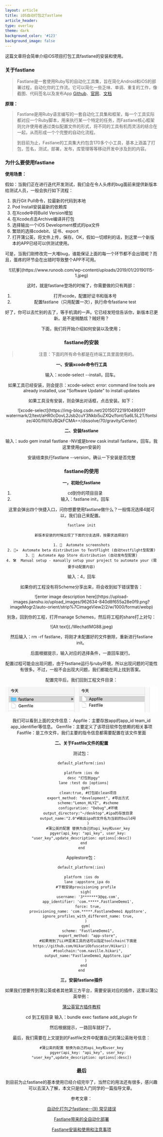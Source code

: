 ```yaml
---
layout: article
title: iOS自动打包之fastlane
article_header:
type: overlay
theme: dark
background_color: '#123'
background_image: false
---
```


这篇文章将会简单介绍iOS项目打包工具fastlane的安装和使用。

### 关于fastlane

> Fastlane是一套使用Ruby写的自动化工具集，旨在简化Android和iOS的部署过程，自动化你的工作流。它可以简化一些乏味、单调、重复的工作，像截图、代码签名以及发布App
> [Github](https://github.com/fastlane/fastlane)、[官网](https://fastlane.tools/)、[文档](https://docs.fastlane.tools/)

**原理：**
> Fastlane是用Ruby语言编写的一套自动化工具集和框架，每一个工具实际都对应一个Ruby脚本，用来执行某一个特定的任务，而Fastlane核心框架则允许使用者通过类似配置文件的形式，将不同的工具有机而灵活的结合在一起，从而形成一个个完整的自动化流程。
> 
> 到目前为止，Fastlane的工具集大约包含170多个小工具，基本上涵盖了打包，签名，测试，部署，发布，库管理等等移动开发中涉及到的内容。

### 为什么要使用fastlane

**使用场景：**

假如：当我们正在进行迭代开发测试，我们会在令人头疼的bug面前来提供新版本给测试人员，一般会执行如下流程：

1. 执行Git Pull命令，拉最新的代码到本地
2. Pod Install安装最新的依赖库
3. 在Xcode中将Build Version增加
4. 在Xcode点击Archive编译并打包
5. 选择输出一个iOS Development模式的ipa文件
6. 繁琐的选择codebit、证书、export
7. 打开蒲公英，将文件上传，保存。OK，假如一切顺利的话，到这里一个新版本的APP已经可以供测试使用。

可是，当我们刚修改完一大堆bug，谁能保证上面的每一个环节都不会出错呢？而且，蛋疼的环节会在出错时导致整个APP不可用。
<div align=center>![坑爹](https://www.runoob.com/wp-content/uploads/2019/01/20190115-1.jpeg)

这时，就是fastlane登场的时候了，你需要做的只有两部：

1. 打开xcode，配置好证书和版本号
2. 配置fastlane（只用配置一次），执行命令fastlane test

好了，你可以去忙别的去了，等手机滴的一声。它已经发短信告诉你，新版本已更新。是不是贼酷炫？贼好用？

下面，我们将开始介绍如何安装以及使用；

### fastlane的安装

> 注意：下面的所有命令都是在终端工具里面使用的。

**一、安装xcode命令行工具**

输入：xcode-select --install，回车。

如果工具已经安装，则会提示：xcode-select: error: command line tools are already installed, use "Software Update" to install updates

如果工具没有安装，则会弹出对话框，点击安装。如下：
<div align=center>![xcode-select](https://img-blog.csdn.net/20150722191049931?watermark/2/text/aHR0cDovL2Jsb2cuY3Nkbi5uZXQv/font/5a6L5L2T/fontsize/400/fill/I0JBQkFCMA==/dissolve/70/gravity/Center)

**二、安装fastlane**

输入：sudo gem install fastlane -NV或是brew cask install fastlane，回车。我这里使用gem安装的

安装结束执行fastlane --version，确认一下安装是否完整

### fastlane的使用

**一，初始化fastlane**

1. cd到你的项目目录
2. 输入：fastlane init，回车

这里会弹出四个快捷入口，问你想要使用fastlane做什么？一般情况选择4就可以，我们自己来配置。

```
fastlane init

新版本安装的时候出现了下面的分支选择，按要求选择就行

1. 📸  Automate screenshots
2. 👩‍✈️  Automate beta distribution to TestFlight (自动testfilght型配置)
3. 🚀  Automate App Store distribution (自动发布型配置)
4. 🛠  Manual setup - manually setup your project to automate your (需要手动配置内容)
```

输入：4，回车

如果你的工程没有将Scheme分享出来，将会收到如下错误警告：

<div align=center>![enter image description here](https://upload-images.jianshu.io/upload_images/962634-840d8f655a28e0f9.png?imageMogr2/auto-orient/strip%7CimageView2/2/w/1000/format/webp)

别急，回到你的工程，打开manage Schemes，然后将工程的share打上对勾：

<div align=center>![Alt text](./WechatIMG88.jpeg)

然后输入：rm -rf fastlane，将刚才未配置好的文件删除，重新进行fastlane init。

后面根据提示，输入对应的选择条件，一直回车就行。

配置过程可能会出现问题，由于fastlane运行与ruby环境，所以出现问题的可能性有很多。不过，一般不会出现大问题，我们都能在网上找到答案。

配置完毕后，我们回到工程文件目录：

<dic align=center>![Alt text](./WechatIMG89.tiff)

我们可以看到上面的文件信息：
Appfile：主要存放app的app_id team_id app_identifier等信息。
Gemfile：主要定义了该项目软件包依赖的相关事项
Fastfile：是工作文件，我们主要的指令信息都需要配置在该文件里面

**二、关于Fastfile文件的配置**

测试包：

```
default_platform(:ios)

platform :ios do
  desc "打包到pgy"
  lane :test do |options|
    gym(
      clean:true, #打包前clean项目
      export_method: "development", #导出方式
      scheme:"Lemon_HLYZ", #scheme
      configuration: "Debug",#环境
      output_directory:"~/desktop",#ipa的存放目录
      output_name:"2.0"#输出ipa的文件名为当前的build号
      )
      #蒲公英的配置 替换为自己的api_key和user_key
      pgyer(api_key: "api_key", user_key: "user_key",update_description: options[:desc])
  end
end
```

Applestore包：

```
default_platform(:ios)

platform :ios do
     lane :appstore_ipa do
    #下载安装provisioning profile
    sigh(
      username: '3*******3@qq.com',
      app_identifier: 'com.*****.FastlaneDemo1',
      force: true,
      provisioning_name: 'com.*****.FastlaneDemo1 AppStore',
      ignore_profiles_with_different_name: true,
    )
    gym(
      scheme: "FastlaneDemo1",
      export_method: "app-store",
      #如果用到了LLVM混淆工具的话可以指定toolchain(下面是https://github.com/HikariObfuscator/Hikari)：
      #toolchain:"com.naville.hikari",
      output_name:"FastlaneDemo1_AppStore.ipa"
    )
  end
end
```

**三，安装fastlane插件**

如果我们想要传到蒲公英或者其他第三方平台，需要安装对应的插件，这里以蒲公英举例：

[蒲公英官方插件教程](https://www.pgyer.com/doc/view/fastlane)

cd 到工程目录
输入：bundle exec fastlane add_plugin fir

然后根据提示，一路回车就好了。

最后，我们需要在上文提到的Fastfile文件中配置自己的蒲公英账号信息：

```
#蒲公英的配置 替换为自己的api_key和user_key
      pgyer(api_key: "api_key", user_key: "user_key",update_description: options[:desc])
```
### 最后

到目前为止fastlane的基本使用已经介绍完毕了，当然它的用法还有很多，感兴趣可以去深入了解，本文只是给入门同学的一篇指导文章。

参考文章：

[自动化打包之fastlane--(9) 常见错误](https://blog.csdn.net/kuangdacaikuang/article/details/80463858)

[Fastlane带来的全自动化部署](https://www.cnblogs.com/fakeCoder/p/7560456.html)

[Fastlane安装和使用和注意事项](https://www.jianshu.com/p/cdf580a4cd67)